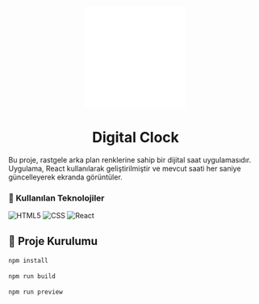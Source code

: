 <p align="center">
  <img src="/public/favicon.png" width="200" height="200"/>
</p>

<h1 align="center">Digital Clock</h1>

<p>Bu proje, rastgele arka plan renklerine sahip bir dijital saat uygulamasıdır. Uygulama, React kullanılarak geliştirilmiştir ve mevcut saati her saniye güncelleyerek ekranda görüntüler.</p>

### 🚀 Kullanılan Teknolojiler
<img src="https://cdn.jsdelivr.net/gh/devicons/devicon/icons/html5/html5-original.svg" alt="HTML5" width="40" height="40"/>

<img src="https://cdn.jsdelivr.net/gh/devicons/devicon/icons/css3/css3-original.svg" alt="CSS" width="40" height="40"/>

<img src="https://cdn.jsdelivr.net/gh/devicons/devicon/icons/react/react-original.svg" alt="React" width="40" height="40"/> 

## 🔧 Proje Kurulumu 

```bash
npm install 
```

```bash
npm run build
```

```bash
npm run preview
```